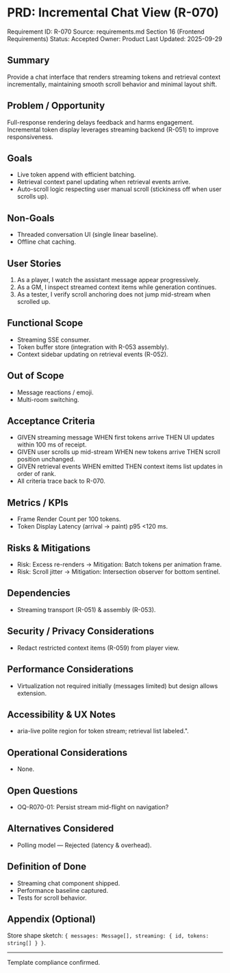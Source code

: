 # PRD: Incremental Chat View (R-070)

Requirement ID: R-070
Source: requirements.md Section 16 (Frontend Requirements)
Status: Accepted
Owner: Product
Last Updated: 2025-09-29

## Summary

Provide a chat interface that renders streaming tokens and retrieval context incrementally, maintaining smooth scroll behavior and minimal layout shift.

## Problem / Opportunity

Full-response rendering delays feedback and harms engagement. Incremental token display leverages streaming backend (R-051) to improve responsiveness.

## Goals

- Live token append with efficient batching.
- Retrieval context panel updating when retrieval events arrive.
- Auto-scroll logic respecting user manual scroll (stickiness off when user scrolls up).

## Non-Goals

- Threaded conversation UI (single linear baseline).
- Offline chat caching.

## User Stories

1. As a player, I watch the assistant message appear progressively.
2. As a GM, I inspect streamed context items while generation continues.
3. As a tester, I verify scroll anchoring does not jump mid-stream when scrolled up.

## Functional Scope

- Streaming SSE consumer.
- Token buffer store (integration with R-053 assembly).
- Context sidebar updating on retrieval events (R-052).

## Out of Scope

- Message reactions / emoji.
- Multi-room switching.

## Acceptance Criteria

- GIVEN streaming message WHEN first tokens arrive THEN UI updates within 100 ms of receipt.
- GIVEN user scrolls up mid-stream WHEN new tokens arrive THEN scroll position unchanged.
- GIVEN retrieval events WHEN emitted THEN context items list updates in order of rank.
- All criteria trace back to R-070.

## Metrics / KPIs

- Frame Render Count per 100 tokens.
- Token Display Latency (arrival → paint) p95 <120 ms.

## Risks & Mitigations

- Risk: Excess re-renders → Mitigation: Batch tokens per animation frame.
- Risk: Scroll jitter → Mitigation: Intersection observer for bottom sentinel.

## Dependencies

- Streaming transport (R-051) & assembly (R-053).

## Security / Privacy Considerations

- Redact restricted context items (R-059) from player view.

## Performance Considerations

- Virtualization not required initially (messages limited) but design allows extension.

## Accessibility & UX Notes

- aria-live polite region for token stream; retrieval list labeled.".

## Operational Considerations

- None.

## Open Questions

- OQ-R070-01: Persist stream mid-flight on navigation?

## Alternatives Considered

- Polling model — Rejected (latency & overhead).

## Definition of Done

- Streaming chat component shipped.
- Performance baseline captured.
- Tests for scroll behavior.

## Appendix (Optional)

Store shape sketch: `{ messages: Message[], streaming: { id, tokens: string[] } }`.

---
Template compliance confirmed.
